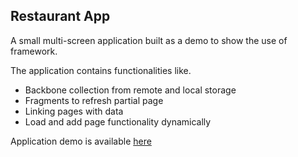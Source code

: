 Restaurant App
--------------

A small multi-screen application built as a demo to show the use of framework.

The application contains functionalities like.

* Backbone collection from remote and local storage
* Fragments to refresh partial page
* Linking pages with data
* Load and add page functionality dynamically

Application demo is available [here](http://apps.jumpbyte.com/backbone-jqmobile/restaurant/index.html)